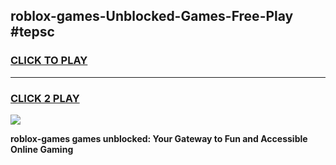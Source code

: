 
## roblox-games-Unblocked-Games-Free-Play #tepsc
<h3>
<a href="https://us.freeplayer.one?title=roblox-games&ref=9M">CLICK TO PLAY</a></h3>
<hr>

<h3>
<a href="https://us.freeplayer.one?title=roblox-games&ref=9M">CLICK 2 PLAY</a>
  
</h3>

<a href="https://us.freeplayer.one?title=roblox-games&ref=9M"><img src="https://clearcache.store/games.png"></a>


**roblox-games games unblocked: Your Gateway to Fun and Accessible Online Gaming**
